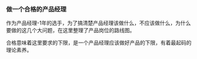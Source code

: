 ### 做一个合格的产品经理

作为产品经理-1年的选手，为了搞清楚产品经理该做什么，不应该做什么，为什么要做的这几个大问题，在这里整理了产品岗位的路线图。

合格意味着这里要求的下限，是一个产品经理应该做好产品的下限，有着最起码的理论素养。

